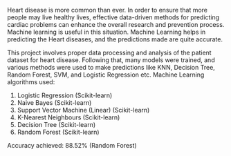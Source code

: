 Heart disease is more common than ever. In order to ensure that more people may live healthy lives, effective data-driven methods for predicting cardiac problems can enhance the overall research and prevention process. Machine learning is useful in this situation. Machine Learning helps in predicting the Heart diseases, and the predictions made are quite accurate.

This project involves proper data processing and analysis of the patient dataset for heart disease. Following that, many models were trained, and various methods were used to make predictions like KNN, Decision Tree, Random Forest, SVM, and Logistic Regression etc. 
Machine Learning algorithms used:
1.	Logistic Regression (Scikit-learn)
2.	Naive Bayes (Scikit-learn)
3.	Support Vector Machine (Linear) (Scikit-learn)
4.	K-Nearest Neighbours (Scikit-learn)
5.	Decision Tree (Scikit-learn)
6.	Random Forest (Scikit-learn)

Accuracy achieved: 88.52% (Random Forest)
